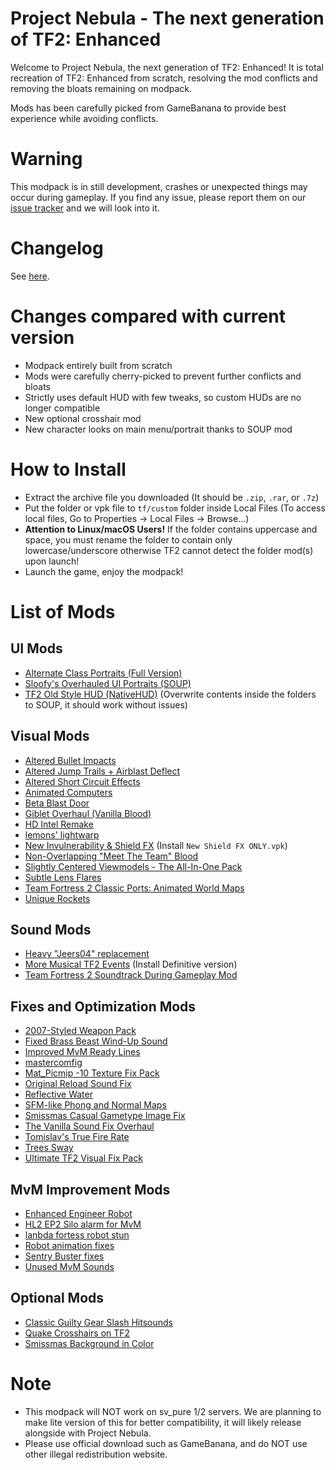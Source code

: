 # Project Nebula - The next generation of TF2: Enhanced
Welcome to Project Nebula, the next generation of TF2: Enhanced! It is total recreation of TF2: Enhanced from scratch, resolving the mod conflicts and removing the bloats remaining on modpack.

Mods has been carefully picked from GameBanana to provide best experience while avoiding conflicts.

# Warning
This modpack is in still development, crashes or unexpected things may occur during gameplay. If you find any issue, please report them on our [issue tracker](https://github.com/MysticMoonlight/EnhancedMod/issues) and we will look into it.

# Changelog
See [here](https://github.com/MysticMoonlight/EnhancedMod/blob/main/tf2e/CHANGELOG.md).

# Changes compared with current version
* Modpack entirely built from scratch
* Mods were carefully cherry-picked to prevent further conflicts and bloats
* Strictly uses default HUD with few tweaks, so custom HUDs are no longer compatible
* New optional crosshair mod
* New character looks on main menu/portrait thanks to SOUP mod

# How to Install
* Extract the archive file you downloaded (It should be `.zip`, `.rar`, or `.7z`)
* Put the folder or vpk file to `tf/custom` folder inside Local Files (To access local files, Go to Properties -> Local Files -> Browse...)
* **Attention to Linux/macOS Users!** If the folder contains uppercase and space, you must rename the folder to contain only lowercase/underscore otherwise TF2 cannot detect the folder mod(s) upon launch!
* Launch the game, enjoy the modpack!

# List of Mods
## UI Mods
* [Alternate Class Portraits (Full Version)](https://gamebanana.com/mods/26024)
* [Sloofy's Overhauled UI Portraits (SOUP)](https://gamebanana.com/mods/26400)
* [TF2 Old Style HUD (NativeHUD)](https://gamebanana.com/mods/329612) (Overwrite contents inside the folders to SOUP, it should work without issues)

## Visual Mods
* [Altered Bullet Impacts](https://gamebanana.com/mods/12384)
* [Altered Jump Trails + Airblast Deflect](https://gamebanana.com/mods/11896)
* [Altered Short Circuit Effects](https://gamebanana.com/mods/11900)
* [Animated Computers](https://gamebanana.com/mods/199838)
* [Beta Blast Door](https://gamebanana.com/mods/199779)
* [Giblet Overhaul (Vanilla Blood)](https://gamebanana.com/mods/205664)
* [HD Intel Remake](https://gamebanana.com/mods/199381)
* [lemons' lightwarp](https://gamebanana.com/mods/342651)
* [New Invulnerability & Shield FX](https://gamebanana.com/mods/197827) (Install `New Shield FX ONLY.vpk`)
* [Non-Overlapping "Meet The Team" Blood](https://gamebanana.com/mods/12372)
* [Slightly Centered Viewmodels - The All-In-One Pack](https://gamebanana.com/mods/205759)
* [Subtle Lens Flares](https://gamebanana.com/mods/11865)
* [Team Fortress 2 Classic Ports: Animated World Maps](https://gamebanana.com/mods/7561)
* [Unique Rockets](https://gamebanana.com/mods/324446)

## Sound Mods
* [Heavy "Jeers04" replacement](https://gamebanana.com/sounds/50373)
* [More Musical TF2 Events](https://gamebanana.com/sounds/53978) (Install Definitive version)
* [Team Fortress 2 Soundtrack During Gameplay Mod](https://gamebanana.com/mods/36634)

## Fixes and Optimization Mods
* [2007-Styled Weapon Pack](https://gamebanana.com/mods/198560)
* [Fixed Brass Beast Wind-Up Sound](https://gamebanana.com/sounds/44288)
* [Improved MvM Ready Lines](https://gamebanana.com/sounds/23729)
* [mastercomfig](https://mastercomfig.com)
* [Mat_Picmip -10 Texture Fix Pack](https://gamebanana.com/mods/198036)
* [Original Reload Sound Fix](https://gamebanana.com/sounds/44136)
* [Reflective Water](https://gamebanana.com/mods/7560)
* [SFM-like Phong and Normal Maps](https://gamebanana.com/mods/198538)
* [Smissmas Casual Gametype Image Fix](https://gamebanana.com/mods/27036)
* [The Vanilla Sound Fix Overhaul](https://gamebanana.com/sounds/51208)
* [Tomislav's True Fire Rate](https://gamebanana.com/sounds/47174)
* [Trees Sway](https://gamebanana.com/mods/36719)
* [Ultimate TF2 Visual Fix Pack](https://github.com/agrastiOs/Ultimate-TF2-Visual-Fix-Pack)

## MvM Improvement Mods
* [Enhanced Engineer Robot](https://gamebanana.com/mods/340370)
* [HL2 EP2 Silo alarm for MvM](https://gamebanana.com/sounds/19645)
* [lanbda fortess robot stun](https://gamebanana.com/sounds/44189)
* [Robot animation fixes](https://gamebanana.com/mods/206443)
* [Sentry Buster fixes](https://gamebanana.com/mods/205386)
* [Unused MvM Sounds](https://gamebanana.com/sounds/41860)

## Optional Mods
* [Classic Guilty Gear Slash Hitsounds](https://gamebanana.com/sounds/56790)
* [Quake Crosshairs on TF2](https://gamebanana.com/mods/12535)
* [Smissmas Background in Color](https://gamebanana.com/mods/25229)

# Note
* This modpack will NOT work on sv_pure 1/2 servers. We are planning to make lite version of this for better compatibility, it will likely release alongside with Project Nebula.
* Please use official download such as GameBanana, and do NOT use other illegal redistribution website.
